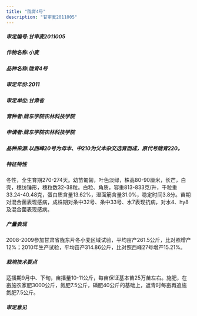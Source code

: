 ```yaml
---
title: "陇育4号"
description: "甘审麦2011005"
---
```

##### 审定编号:甘审麦2011005

##### 作物名称:小麦

##### 品种名称:陇育4号

##### 审定年份:2011

##### 审定单位:甘肃省

##### 育种者:陇东学院农林科技学院

##### 申请者:陇东学院农林科技学院

##### 品种来源:以西峰20号为母本、中210为父本杂交选育而成，原代号陇育220。

##### 特征特性
冬性，全生育期270-274天。幼苗匍匐，叶色淡绿，株高80-90厘米，长芒，白壳，穗纺锤形，穗粒数32-38粒。白粒、角质，容重813-833克/升，千粒重33.24-40.48克，蛋白质含量13.62%，湿面筋含量31.0%，稳定时间3.8分。苗期对混合菌表现感病，成株期对条中32号、条中33号、水7表现抗病，对水4、hy8及混合菌表现感病。

##### 产量表现
2008-2009参加甘肃省陇东片冬小麦区域试验，平均亩产261.5公斤，比对照增产12%；2010年生产试验，平均亩产314.86公斤，比对照西峰27号增产15.21%。

##### 栽培技术要点
适播期9月中、下旬，亩播量10-11公斤，每亩保证基本苗25万苗左右。施肥，在亩施农家肥3000公斤，氮肥7.5公斤，磷肥40公斤的基础上，返青时每亩再追施氮肥7.5公斤。

##### 审定意见

